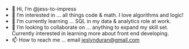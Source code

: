 - 👋 Hi, I’m @jess-to-impress
- 👀 I’m interested in ...
    all things code & math. I love algorithms and logic!
- 🌱 I’m currently learning ...
    SQL in my data & analytics role at work.
- 💞️ I’m looking to collaborate on ...
    anything to expand my skill set. Currently interested in learning more about front end developing.
- 📫 How to reach me ...
    email jeslynduran@gmail.com

<!---
jess-to-impress/jess-to-impress is a ✨ special ✨ repository because its `README.md` (this file) appears on your GitHub profile.
You can click the Preview link to take a look at your changes.
--->
